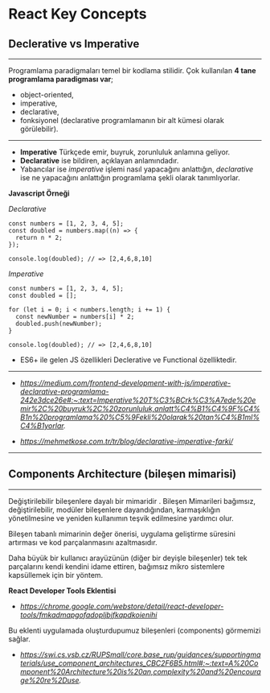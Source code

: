 # React Key Concepts

## Declerative vs Imperative
---

Programlama paradigmaları temel bir kodlama stilidir. Çok kullanılan **4 tane programlama paradigması var**; 
* object-oriented, 
* imperative, 
* declarative, 
* fonksiyonel (declarative programlamanın bir alt kümesi olarak görülebilir).

---

* **Imperative** Türkçede emir, buyruk, zorunluluk anlamına geliyor. 
* **Declarative** ise bildiren, açıklayan anlamındadır. 
* Yabancılar ise *imperative* işlemi nasıl yapacağını anlattığın, *declarative* ise ne yapacağını anlattığın programlama şekli olarak tanımlıyorlar.

**Javascript Örneği**

*Declarative*
```
const numbers = [1, 2, 3, 4, 5];
const doubled = numbers.map((n) => {
  return n * 2;
});

console.log(doubled); // => [2,4,6,8,10]
```

*Imperative*
```
const numbers = [1, 2, 3, 4, 5];
const doubled = [];
 
for (let i = 0; i < numbers.length; i += 1) {
  const newNumber = numbers[i] * 2;
  doubled.push(newNumber);
}

console.log(doubled); // => [2,4,6,8,10]
```

* ES6+ ile gelen JS özellikleri Declerative ve Functional özelliktedir.
---
* *https://medium.com/frontend-development-with-js/imperative-declarative-programlama-242e3dce26e#:~:text=Imperative%20T%C3%BCrk%C3%A7ede%20emir%2C%20buyruk%2C%20zorunluluk,anlatt%C4%B1%C4%9F%C4%B1n%20programlama%20%C5%9Fekli%20olarak%20tan%C4%B1ml%C4%B1yorlar.*

* *https://mehmetkose.com.tr/tr/blog/declarative-imperative-farki/*
---

## Components Architecture (bileşen mimarisi)
---
Değiştirilebilir bileşenlere dayalı bir mimaridir . Bileşen Mimarileri bağımsız, değiştirilebilir, modüler bileşenlere dayandığından, karmaşıklığın yönetilmesine ve yeniden kullanımın teşvik edilmesine yardımcı olur.

Bileşen tabanlı mimarinin değer önerisi, uygulama geliştirme süresini artırması ve kod parçalanmasını azaltmasıdır.

Daha büyük bir kullanıcı arayüzünün (diğer bir deyişle bileşenler) tek tek parçalarını kendi kendini idame ettiren, bağımsız mikro sistemlere kapsüllemek için bir yöntem.


**React Developer Tools Eklentisi** 
* *https://chrome.google.com/webstore/detail/react-developer-tools/fmkadmapgofadopljbjfkapdkoienihi*

Bu eklenti uygulamada oluşturdupumuz bileşenleri (components) görmemizi sağlar.

* *https://swi.cs.vsb.cz/RUPSmall/core.base_rup/guidances/supportingmaterials/use_component_architectures_CBC2F6B5.html#:~:text=A%20Component%20Architecture%20is%20an,complexity%20and%20encourage%20re%2Duse.*